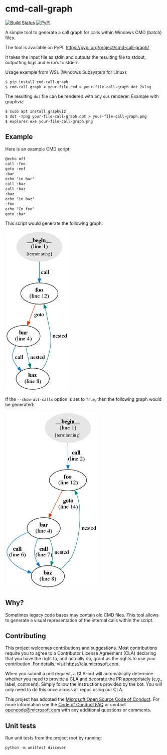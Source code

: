 # cmd-call-graph

[![Build Status](https://api.travis-ci.org/Microsoft/cmd-call-graph.svg?branch=master)](http://travis-ci.org/Microsoft/cmd-call-graph)
[![PyPI](https://img.shields.io/pypi/v/cmd-call-graph.svg)](https://pypi.org/project/cmd-call-graph/)


A simple tool to generate a call graph for calls within Windows CMD (batch) files.

The tool is available on PyPI: https://pypi.org/project/cmd-call-graph/

It takes the input file as stdin and outputs the resulting file to stdout,
outputting logs and errors to stderr.

Usage example from WSL (Windows Subsystem for Linux):

    $ pip install cmd-call-graph
    $ cmd-call-graph < your-file.cmd > your-file-call-graph.dot 2>log

The resulting `dot` file can be rendered with any `dot` renderer. Example with
graphviz:

    $ sudo apt install graphviz
    $ dot -Tpng your-file-call-graph.dot > your-file-call-graph.png
    $ explorer.exe your-file-call-graph.png

## Example

Here is an example CMD script:

    @echo off
    call :foo
    goto :eof
    :bar
    echo "in bar"
    call :baz
    call :baz
    :baz
    echo "in baz"
    :foo
    echo "In foo"
    goto :bar

This script would generate the following graph:

![call graph](https://github.com/Microsoft/cmd-call-graph/raw/master/examples/example1-noshowall.png)

If the `--show-all-calls` option is set to `True`, then the following graph would be generated:

![call graph showall](https://github.com/Microsoft/cmd-call-graph/raw/master/examples/example1.png)


## Why?
Sometimes legacy code bases may contain old CMD files. This tool allows to
generate a visual representation of the internal calls within the script.

## Contributing

This project welcomes contributions and suggestions.  Most contributions require you to agree to a
Contributor License Agreement (CLA) declaring that you have the right to, and actually do, grant us
the rights to use your contribution. For details, visit https://cla.microsoft.com.

When you submit a pull request, a CLA-bot will automatically determine whether you need to provide
a CLA and decorate the PR appropriately (e.g., label, comment). Simply follow the instructions
provided by the bot. You will only need to do this once across all repos using our CLA.

This project has adopted the [Microsoft Open Source Code of Conduct](https://opensource.microsoft.com/codeofconduct/).
For more information see the [Code of Conduct FAQ](https://opensource.microsoft.com/codeofconduct/faq/) or
contact [opencode@microsoft.com](mailto:opencode@microsoft.com) with any additional questions or comments.

## Unit tests
Run unit tests from the project root by running:

    python -m unittest discover
